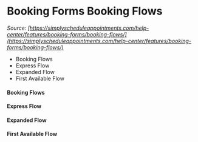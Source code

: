 # Booking Forms Booking Flows


*Source: [https://simplyscheduleappointments.com/help-center/features/booking-forms/booking-flows/](https://simplyscheduleappointments.com/help-center/features/booking-forms/booking-flows/)*

- Booking Flows
- Express Flow
- Expanded Flow
- First Available Flow

#### Booking Flows

#### Express Flow

#### Expanded Flow

#### First Available Flow
